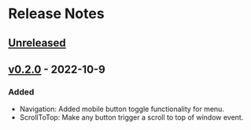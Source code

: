 # Release Notes

## [Unreleased](https://github.com/designbycode/vanilla-headless/compare/v0.2.0...HEAD)

## [v0.2.0](https://github.com/designbycode/vanilla-headless/compare/v0.1.5...v0.2.0) - 2022-10-9

### Added
- Navigation: Added mobile button toggle functionality for menu.
- ScrollToTop: Make any button trigger a scroll to top of window event. 


